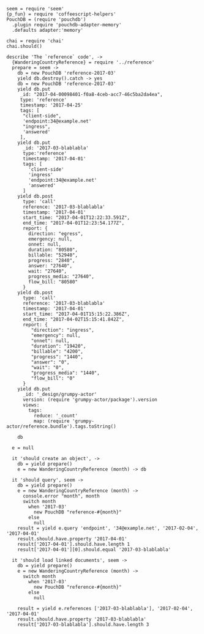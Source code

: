     seem = require 'seem'
    {p_fun} = require 'coffeescript-helpers'
    PouchDB = (require 'pouchdb')
      .plugin require 'pouchdb-adapter-memory'
      .defaults adapter:'memory'

    chai = require 'chai'
    chai.should()

    describe 'The `reference` code', ->
      {WanderingCountryReference} = require '../reference'
      prepare = seem ->
        db = new PouchDB 'reference-2017-03'
        yield db.destroy().catch -> yes
        db = new PouchDB 'reference-2017-03'
        yield db.put
         _id: "2017-04-00098401-f0a8-4ceb-acc7-46c5ba2da4ea",
         type: 'reference'
         timestamp: '2017-04-25'
         tags: [
          "client-side",
          'endpoint:34@example.net'
          "ingress",
          'answered'
         ],
        yield db.put
          _id: '2017-03-blablabla'
          type:'reference'
          timestamp: '2017-04-01'
          tags: [
            'client-side'
            'ingress'
            'endpoint:34@example.net'
            'answered'
          ]
        yield db.post
          type: 'call'
          reference: '2017-03-blablabla'
          timestamp: '2017-04-01'
          start_time: "2017-04-01T12:22:33.591Z",
          end_time: "2017-04-01T12:23:54.177Z",
          report: {
            direction: "egress",
            emergency: null,
            onnet: null,
            duration: "80580",
            billable: "52940",
            progress: "2840",
            answer: "27640",
            wait: "27640",
            progress_media: "27640",
            flow_bill: "80580"
          }
        yield db.post
          type: 'call'
          reference: '2017-03-blablabla'
          timestamp: '2017-04-01'
          start_time: "2017-04-01T15:15:22.386Z",
          end_time: "2017-04-02T15:15:41.842Z",
          report: {
             "direction": "ingress",
             "emergency": null,
             "onnet": null,
             "duration": "19420",
             "billable": "4200",
             "progress": "1440",
             "answer": "0",
             "wait": "0",
             "progress_media": "1440",
             "flow_bill": "0"
          }
        yield db.put
          _id: '_design/grumpy-actor'
          version: (require 'grumpy-actor/package').version
          views:
            tags:
              reduce: '_count'
              map: (require 'grumpy-actor/reference.bundle').tags.toString()

        db

      e = null

      it 'should create an object', ->
        db = yield prepare()
        e = new WanderingCountryReference (month) -> db

      it 'should query', seem ->
        db = yield prepare()
        e = new WanderingCountryReference (month) ->
          console.error "month", month
          switch month
            when '2017-03'
              new PouchDB "reference-#{month}"
            else
              null
        result = yield e.query 'endpoint', '34@example.net', '2017-02-04', '2017-04-01'
        result.should.have.property '2017-04-01'
        result['2017-04-01'].should.have.length 1
        result['2017-04-01'][0].should.equal '2017-03-blablabla'

      it 'should load linked documents', seem ->
        db = yield prepare()
        e = new WanderingCountryReference (month) ->
          switch month
            when '2017-03'
              new PouchDB "reference-#{month}"
            else
              null

        result = yield e.references ['2017-03-blablabla'], '2017-02-04', '2017-04-01'
        result.should.have.property '2017-03-blablabla'
        result['2017-03-blablabla'].should.have.length 3
